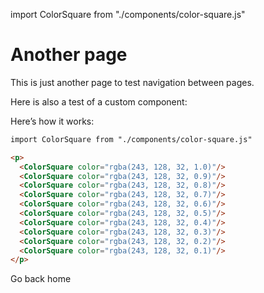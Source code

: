 import ColorSquare from "./components/color-square.js"

# Another page

This is just another page to test navigation between pages.

Here is also a test of a custom component:

<p>
  <ColorSquare color="rgba(243, 128, 32, 1.0)"/>
  <ColorSquare color="rgba(243, 128, 32, 0.9)"/>
  <ColorSquare color="rgba(243, 128, 32, 0.8)"/>
  <ColorSquare color="rgba(243, 128, 32, 0.7)"/>
  <ColorSquare color="rgba(243, 128, 32, 0.6)"/>
  <ColorSquare color="rgba(243, 128, 32, 0.5)"/>
  <ColorSquare color="rgba(243, 128, 32, 0.4)"/>
  <ColorSquare color="rgba(243, 128, 32, 0.3)"/>
  <ColorSquare color="rgba(243, 128, 32, 0.2)"/>
  <ColorSquare color="rgba(243, 128, 32, 0.1)"/>
</p>

Here’s how it works:

```md
import ColorSquare from "./components/color-square.js"

<p>
  <ColorSquare color="rgba(243, 128, 32, 1.0)"/>
  <ColorSquare color="rgba(243, 128, 32, 0.9)"/>
  <ColorSquare color="rgba(243, 128, 32, 0.8)"/>
  <ColorSquare color="rgba(243, 128, 32, 0.7)"/>
  <ColorSquare color="rgba(243, 128, 32, 0.6)"/>
  <ColorSquare color="rgba(243, 128, 32, 0.5)"/>
  <ColorSquare color="rgba(243, 128, 32, 0.4)"/>
  <ColorSquare color="rgba(243, 128, 32, 0.3)"/>
  <ColorSquare color="rgba(243, 128, 32, 0.2)"/>
  <ColorSquare color="rgba(243, 128, 32, 0.1)"/>
</p>
```

<Link className="Button Button-is-docs-primary" to="/">Go back home</Link>
